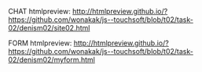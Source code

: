 CHAT htmlpreview:
http://htmlpreview.github.io/?https://github.com/wonakak/js--touchsoft/blob/t02/task-02/denism02/site02.html

FORM htmlpreview:
http://htmlpreview.github.io/?https://github.com/wonakak/js--touchsoft/blob/t02/task-02/denism02/myform.html